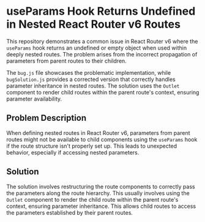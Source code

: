# useParams Hook Returns Undefined in Nested React Router v6 Routes

This repository demonstrates a common issue in React Router v6 where the `useParams` hook returns an undefined or empty object when used within deeply nested routes. The problem arises from the incorrect propagation of parameters from parent routes to their children.

The `bug.js` file showcases the problematic implementation, while `bugSolution.js` provides a corrected version that correctly handles parameter inheritance in nested routes.  The solution uses the `Outlet` component to render child routes within the parent route's context, ensuring parameter availability.

## Problem Description

When defining nested routes in React Router v6, parameters from parent routes might not be available to child components using the `useParams` hook if the route structure isn't properly set up.  This leads to unexpected behavior, especially if accessing nested parameters.

## Solution

The solution involves restructuring the route components to correctly pass the parameters along the route hierarchy. This usually involves using the `Outlet` component to render the child route within the parent route's context, ensuring parameter inheritance.  This allows child routes to access the parameters established by their parent routes.
